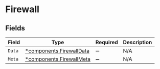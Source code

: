 # Firewall


## Fields

| Field                                                               | Type                                                                | Required                                                            | Description                                                         |
| ------------------------------------------------------------------- | ------------------------------------------------------------------- | ------------------------------------------------------------------- | ------------------------------------------------------------------- |
| `Data`                                                              | [*components.FirewallData](../../models/components/firewalldata.md) | :heavy_minus_sign:                                                  | N/A                                                                 |
| `Meta`                                                              | [*components.FirewallMeta](../../models/components/firewallmeta.md) | :heavy_minus_sign:                                                  | N/A                                                                 |